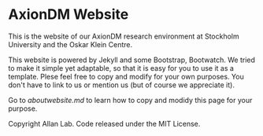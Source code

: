 # AxionDM Website

This is the website of our AxionDM research environment at Stockholm University and the Oskar Klein Centre.

This website is powered by Jekyll and some Bootstrap, Bootwatch. We tried to make it simple yet adaptable, so that it is easy for you to use it as a template. Plese feel free to copy and modify for your own purposes.  You don't have to link to us or mention us (but of course we appreciate it).

Go to *aboutwebsite.md*  to learn how to copy and modidy this page for your purpose.


Copyright Allan Lab. Code released under the MIT License.

